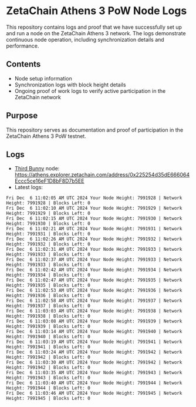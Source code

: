 # ZetaChain Athens 3 PoW Node Logs
This repository contains logs and proof that we have successfully set up and run a node on the ZetaChain Athens 3 network. The logs demonstrate continuous node operation, including synchronization details and performance.

## Contents
- Node setup information
- Synchronization logs with block height details
- Ongoing proof of work logs to verify active participation in the ZetaChain network

## Purpose
This repository serves as documentation and proof of participation in the ZetaChain Athens 3 PoW testnet.

## Logs

- [Third Bunny](https://thirdbunny.xyz/) node: https://athens.explorer.zetachain.com/address/0x225254d35dE666064Eccc5ce16eF1D8bF8D7b5EE
- Latest logs:
```
Fri Dec  6 11:02:05 AM UTC 2024 Your Node Height: 7991928 | Network Height: 7991928 | Blocks Left: 0
Fri Dec  6 11:02:10 AM UTC 2024 Your Node Height: 7991929 | Network Height: 7991929 | Blocks Left: 0
Fri Dec  6 11:02:15 AM UTC 2024 Your Node Height: 7991930 | Network Height: 7991930 | Blocks Left: 0
Fri Dec  6 11:02:21 AM UTC 2024 Your Node Height: 7991931 | Network Height: 7991931 | Blocks Left: 0
Fri Dec  6 11:02:26 AM UTC 2024 Your Node Height: 7991932 | Network Height: 7991932 | Blocks Left: 0
Fri Dec  6 11:02:31 AM UTC 2024 Your Node Height: 7991933 | Network Height: 7991933 | Blocks Left: 0
Fri Dec  6 11:02:37 AM UTC 2024 Your Node Height: 7991933 | Network Height: 7991933 | Blocks Left: 0
Fri Dec  6 11:02:42 AM UTC 2024 Your Node Height: 7991934 | Network Height: 7991934 | Blocks Left: 0
Fri Dec  6 11:02:47 AM UTC 2024 Your Node Height: 7991935 | Network Height: 7991935 | Blocks Left: 0
Fri Dec  6 11:02:53 AM UTC 2024 Your Node Height: 7991936 | Network Height: 7991936 | Blocks Left: 0
Fri Dec  6 11:02:58 AM UTC 2024 Your Node Height: 7991937 | Network Height: 7991937 | Blocks Left: 0
Fri Dec  6 11:03:03 AM UTC 2024 Your Node Height: 7991938 | Network Height: 7991938 | Blocks Left: 0
Fri Dec  6 11:03:08 AM UTC 2024 Your Node Height: 7991939 | Network Height: 7991939 | Blocks Left: 0
Fri Dec  6 11:03:14 AM UTC 2024 Your Node Height: 7991940 | Network Height: 7991940 | Blocks Left: 0
Fri Dec  6 11:03:19 AM UTC 2024 Your Node Height: 7991941 | Network Height: 7991941 | Blocks Left: 0
Fri Dec  6 11:03:24 AM UTC 2024 Your Node Height: 7991942 | Network Height: 7991942 | Blocks Left: 0
Fri Dec  6 11:03:30 AM UTC 2024 Your Node Height: 7991942 | Network Height: 7991942 | Blocks Left: 0
Fri Dec  6 11:03:35 AM UTC 2024 Your Node Height: 7991943 | Network Height: 7991943 | Blocks Left: 0
Fri Dec  6 11:03:40 AM UTC 2024 Your Node Height: 7991944 | Network Height: 7991944 | Blocks Left: 0
Fri Dec  6 11:03:46 AM UTC 2024 Your Node Height: 7991945 | Network Height: 7991945 | Blocks Left: 0
```
